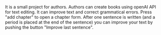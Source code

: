 It is a small project for authors.
Authors can create books using openAI API for text editing. It can improve text and correct grammatical errors.
Press "add chapter" to open a chapter form. After one sentence is written (and a period is placed at the end of the sentence) you can improve your text by pushing the button "Improve last sentence".
